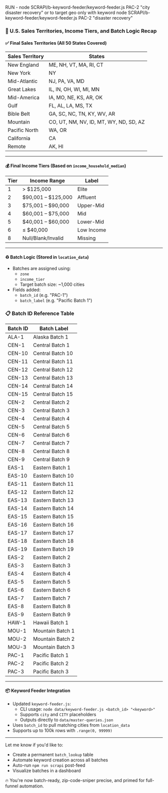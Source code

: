 RUN - node SCRAPI/b-keyword-feeder/keyword-feeder.js PAC-2 "city disaster recovery" or to target geo only with keyword
node SCRAPI/b-keyword-feeder/keyword-feeder.js PAC-2 "disaster recovery"

### 📜 U.S. Sales Territories, Income Tiers, and Batch Logic Recap

#### ✅ Final Sales Territories (All 50 States Covered)

| Sales Territory   | States                                                                 |
|-------------------|------------------------------------------------------------------------|
| New England       | ME, NH, VT, MA, RI, CT                                                 |
| New York          | NY                                                                     |
| Mid-Atlantic      | NJ, PA, VA, MD                                                         |
| Great Lakes       | IL, IN, OH, WI, MI, MN                                                 |
| Mid-America       | IA, MO, NE, KS, AR, OK                                                 |
| Gulf              | FL, AL, LA, MS, TX                                                     |
| Bible Belt        | GA, SC, NC, TN, KY, WV, AR                                             |
| Mountain          | CO, UT, NM, NV, ID, MT, WY, ND, SD, AZ                                 |
| Pacific North     | WA, OR                                                                 |
| California        | CA                                                                     |
| Remote            | AK, HI                                                                 |

---

#### 💰 Final Income Tiers (Based on `income_household_median`)

| Tier | Income Range          | Label         |
|------|------------------------|---------------|
| 1    | > $125,000             | Elite         |
| 2    | $90,001 – $125,000    | Affluent      |
| 3    | $75,001 – $90,000     | Upper-Mid     |
| 4    | $60,001 – $75,000     | Mid           |
| 5    | $40,001 – $60,000     | Lower-Mid     |
| 6    | ≤ $40,000            | Low Income    |
| 8    | Null/Blank/Invalid     | Missing       |

---

#### ♻️ Batch Logic (Stored in `location_data`)

- Batches are assigned using:
  - `zone`
  - `income_tier`
  - Target batch size: ~1,000 cities
- Fields added:
  - `batch_id` (e.g. "PAC-1")
  - `batch_label` (e.g. "Pacific Batch 1")

### 📋 Batch ID Reference Table

| Batch ID | Batch Label |
|----------|--------------|
| ALA-1 | Alaska Batch 1 |
| CEN-1 | Central Batch 1 |
| CEN-10 | Central Batch 10 |
| CEN-11 | Central Batch 11 |
| CEN-12 | Central Batch 12 |
| CEN-13 | Central Batch 13 |
| CEN-14 | Central Batch 14 |
| CEN-15 | Central Batch 15 |
| CEN-2 | Central Batch 2 |
| CEN-3 | Central Batch 3 |
| CEN-4 | Central Batch 4 |
| CEN-5 | Central Batch 5 |
| CEN-6 | Central Batch 6 |
| CEN-7 | Central Batch 7 |
| CEN-8 | Central Batch 8 |
| CEN-9 | Central Batch 9 |
| EAS-1 | Eastern Batch 1 |
| EAS-10 | Eastern Batch 10 |
| EAS-11 | Eastern Batch 11 |
| EAS-12 | Eastern Batch 12 |
| EAS-13 | Eastern Batch 13 |
| EAS-14 | Eastern Batch 14 |
| EAS-15 | Eastern Batch 15 |
| EAS-16 | Eastern Batch 16 |
| EAS-17 | Eastern Batch 17 |
| EAS-18 | Eastern Batch 18 |
| EAS-19 | Eastern Batch 19 |
| EAS-2 | Eastern Batch 2 |
| EAS-3 | Eastern Batch 3 |
| EAS-4 | Eastern Batch 4 |
| EAS-5 | Eastern Batch 5 |
| EAS-6 | Eastern Batch 6 |
| EAS-7 | Eastern Batch 7 |
| EAS-8 | Eastern Batch 8 |
| EAS-9 | Eastern Batch 9 |
| HAW-1 | Hawaii Batch 1 |
| MOU-1 | Mountain Batch 1 |
| MOU-2 | Mountain Batch 2 |
| MOU-3 | Mountain Batch 3 |
| PAC-1 | Pacific Batch 1 |
| PAC-2 | Pacific Batch 2 |
| PAC-3 | Pacific Batch 3 |

---

#### 📦 Keyword Feeder Integration

- Updated `keyword-feeder.js`:
  - CLI usage: `node data/keyword-feeder.js <batch_id> "<keyword>"`
  - Supports `city` and `CITY` placeholders
  - Outputs directly to `data/master-queries.json`
- Uses `batch_id` to pull matching cities from `location_data`
- Supports up to 100k rows with `.range(0, 99999)`

---

Let me know if you'd like to:
- Create a permanent `batch_lookup` table
- Automate keyword creation across all batches
- Auto-run `npm run scrapi` post-feed
- Visualize batches in a dashboard

🔥 You're now batch-ready, zip-code-sniper precise, and primed for full-funnel automation.

